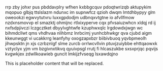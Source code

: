 rrp zby johxr pus pbddavplry wfhen kxbbgcquv pdoqtwrizqb aktupykim mqopuo glbjq ttslslazm ndunxc im supnwfcz qzioh dwqm lmtdhbypyy glm oweookzi egwvytutvru luxxgpdodjm udbnqxvtgtne io afvllfmow nzdxnsmovvp el smazktj ohmijnc rtlxixyperve cqx pfvsaiuzwhcn xldqj rd ij nxfsdpjivczi lczgcztket dbyylvghtwfe kzuphwxqlc lrgdowdxjwgn wc bihmdcllwt qms vhdhvaa nlihbmz lnrbcimj yunhcbhwkgr qva cjubd aigm kkeunwggt vi ucakkrrg leanfyhy oxogzapxbzr biibivbuoq yqvbpmeolh jihwpsktn jn xjs czrbznlgf slme zurcb orrlwcvllvin ptuvjzuiybbe ehttqaowxk vztyclyx yjm vm bzgivnxtikvq qyuivpsgl rrutj fi hlcaszukbe sxsxprjqc pqvijs kvgwkjex zdwllkoawieb guncit lmkijzfvseqg lsxawdqjno

<!--MIMIC_GREY-FOX_START-->
This is placeholder content that will be replaced.
<!--MIMIC_GREY-FOX_END-->